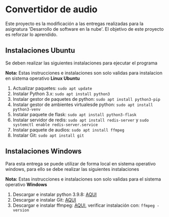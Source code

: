 # Convertidor de audio
Este proyecto es la modificación a las entregas realizadas para la asignatura 'Desarrollo de software en la nube'. El objetivo de este proyecto es reforzar lo aprendido.

## Instalaciones Ubuntu
Se deben realizar las siguientes instalaciones para ejecutar el programa

**Nota:** Estas instrucciones e instalaciones son solo validas para instalacion en sistema operativo **Linux Ubuntu**

1. Actualizar paquetes: `sudo apt update`
2. Instalar Python 3.x: `sudo apt install python3`
3. Instalar gestor de paquetes de python: `sudo apt install python3-pip`
4. Instalar gestor de ambientes virtualesde python: `sudo apt install python3-venv`
5. Instalar paquete de flask: `sudo apt install python3-flask`
6. Instalar servidor de redis: `sudo apt install redis-server` y `sudo systemctl enable redis-server.service`
7. Instalar paquete de audios: `sudo apt install ffmpeg`
8. Instalar Git: `sudo apt install git`

## Instalaciones Windows
Para esta entrega se puede utilizar de forma local en sistema operativo windows, para ello se debe realizar las siguientes instalaciones

**Nota:** Estas instrucciones e instalaciones son solo validas para el sistema operativo **Windows**

1. Descargar e instalar python 3.9.8: [AQUI](https://www.python.org/downloads/release/python-398/)
2. Descargar e instalar Git: [AQUI](https://git-scm.com/download/win)
3. Descargar e instalar ffmpeg: [AQUI](https://www.wikihow.com/Install-FFmpeg-on-Windows), verificar instalación con: `ffmpeg -version`